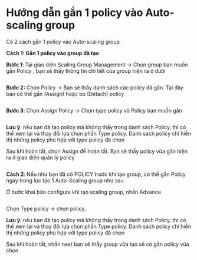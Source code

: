 # Hướng dẫn gắn 1 policy vào Auto-scaling group

Có 2 cách gắn 1 policy vào Auto-scaling group

**Cách 1: Gắn 1 policy vào group đã tạo**

**Bước 1**: Tại giao diện Scaling Group Management -> Chọn group bạn muốn gắn Policy , bạn sẽ thấy thông tin chi tiết của group hiện ra ở dưới

<figure><img src="https://docs.vngcloud.vn/download/attachments/49650348/image2019-5-24_0-0-38.png?version=1&#x26;modificationDate=1681444009000&#x26;api=v2" alt=""><figcaption></figcaption></figure>

**Bước 2:** Chọn Policy -> Bạn sẽ thấy danh sách các policy đã gắn. Tại đây bạn có thể gắn (Assign) hoặc bỏ (Detach) policy

<figure><img src="https://docs.vngcloud.vn/download/attachments/49650348/image2019-5-24_0-0-51.png?version=1&#x26;modificationDate=1681444010000&#x26;api=v2" alt=""><figcaption></figcaption></figure>

**Bước 3**: Chọn Assign Policy -> Chọn type policy và Policy bạn muốn gắn

<figure><img src="https://docs.vngcloud.vn/download/attachments/49650348/image2019-5-24_0-1-9.png?version=1&#x26;modificationDate=1681444010000&#x26;api=v2" alt=""><figcaption></figcaption></figure>

**Lưu ý**: nếu bạn đã tạo policy mà không thấy trong danh sách Policy, thì có thể xem lại và thay đổi lựa chọn phần Type policy. Danh sách policy chỉ hiển thị những policy phù hợp với type policy đã chọn

Sau khi hoàn tất, chọn Assign để hoàn tất. Bạn sẽ thấy policy vừa gắn hiện ra ở giao diện quản lý policy

<figure><img src="https://docs.vngcloud.vn/download/attachments/49650348/image2019-5-24_0-1-22.png?version=1&#x26;modificationDate=1681444010000&#x26;api=v2" alt=""><figcaption></figcaption></figure>

**Cách 2**: Nếu như bạn đã có POLICY trước khi tạo group, có thể gắn Policy ngay trong lúc tạo 1 Auto-Scaling group như sau

Ở bước khai báo configure khi tạo scaling group, nhấn Advance

<figure><img src="https://docs.vngcloud.vn/download/attachments/49650348/image2019-5-24_0-1-34.png?version=1&#x26;modificationDate=1681444010000&#x26;api=v2" alt=""><figcaption></figcaption></figure>

Chọn Type policy -> chọn policy.

**Lưu ý**: nếu bạn đã tạo policy mà không thấy trong danh sách Policy, thì có thể xem lại và thay đổi lựa chọn phần Type policy. Danh sách policy chỉ hiển thị những policy phù hợp với type policy đã chọn

Sau khi hoàn tất, nhấn next bạn sẽ thấy group vừa tạo sẽ có gắn policy vừa chọn

<figure><img src="https://docs.vngcloud.vn/download/attachments/49650348/image2019-5-24_0-1-47.png?version=1&#x26;modificationDate=1681444010000&#x26;api=v2" alt=""><figcaption></figcaption></figure>
